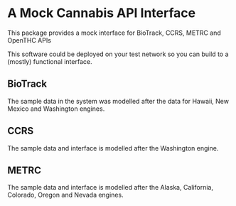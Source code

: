 # A Mock Cannabis API Interface

This package provides a mock interface for BioTrack, CCRS, METRC and OpenTHC APIs

This software could be deployed on your test network so you can build to a (mostly) functional interface.


## BioTrack

The sample data in the system was modelled after the data for Hawaii, New Mexico and Washington engines.


## CCRS

The sample data and interface is modelled after the Washington engine.


## METRC

The sample data and interface is modelled after the Alaska, California, Colorado, Oregon and Nevada engines.
